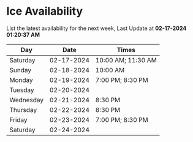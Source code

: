 # Ice Availability

List the latest availability for the next week, Last Update at **02-17-2024 01:20:37 AM**

| Day         | Date        | Times       |
| ----------- | ----------- | ----------- |
|Saturday|02-17-2024|10:00 AM; 11:30 AM|
|Sunday|02-18-2024|10:00 AM|
|Monday|02-19-2024|7:00 PM; 8:30 PM|
|Tuesday|02-20-2024||
|Wednesday|02-21-2024|8:30 PM|
|Thursday|02-22-2024|8:30 PM|
|Friday|02-23-2024|7:00 PM; 8:30 PM|
|Saturday|02-24-2024||
